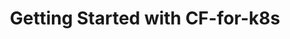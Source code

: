 ---
title: Getting Started with CF-for-k8s
description: Deploying CF-for-k8s for your cluster and installing, scaling, and deleting an application.
topics:
- Kubernetes
tags:
- Kubernetes
- CF-for-k8s
- Cloud Foundry
patterns:
- Deployment
youtube_id: 
---